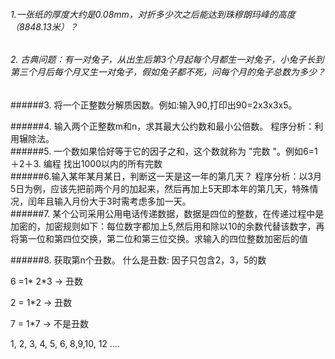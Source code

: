 ###### 1.一张纸的厚度大约是0.08mm，对折多少次之后能达到珠穆朗玛峰的高度（8848.13米）？  

###### 2. 古典问题：有一对兔子，从出生后第3个月起每个月都生一对兔子，小兔子长到第三个月后每个月又生一对兔子，假如兔子都不死，问每个月的兔子总数为多少？  

######3. 将一个正整数分解质因数。例如:输入90,打印出90=2x3x3x5。  

######4. 输入两个正整数m和n，求其最大公约数和最小公倍数。 程序分析：利用辗除法。  
######5. 一个数如果恰好等于它的因子之和，这个数就称为 "完数 "。例如6=1＋2＋3.  编程 找出1000以内的所有完数  
######6.输入某年某月某日，判断这一天是这一年的第几天？ 程序分析：以3月5日为例，应该先把前两个月的加起来，然后再加上5天即本年的第几天，特殊情况，闰年且输入月份大于3时需考虑多加一天。  
######7. 某个公司采用公用电话传递数据，数据是四位的整数，在传递过程中是加密的，加密规则如下：每位数字都加上5,然后用和除以10的余数代替该数字，再将第一位和第四位交换，第二位和第三位交换。求输入的四位整数加密后的值   

######8. 获取第n个丑数。 什么是丑数: 因子只包含2，3，5的数

   6 =1* 2*3  -> 丑数

   2 = 1*2  -> 丑数

   7 = 1*7 -> 不是丑数

   1, 2, 3, 4, 5, 6, 8,9,10, 12 ….

